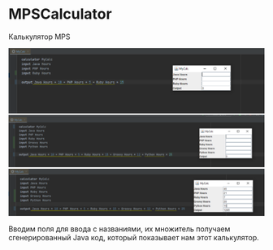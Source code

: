 # MPSCalculator
Калькулятор MPS

![пример 1](MPSCalculatorScreenshot1.PNG)
![пример 2](MPSCalculatorScreenshot2.PNG)
![с вводом](MPSCalculatorScreenshot3.PNG)

Вводим поля для ввода с названиями, их множитель получаем сгенерированный Java код, который показывает нам этот калькулятор.

